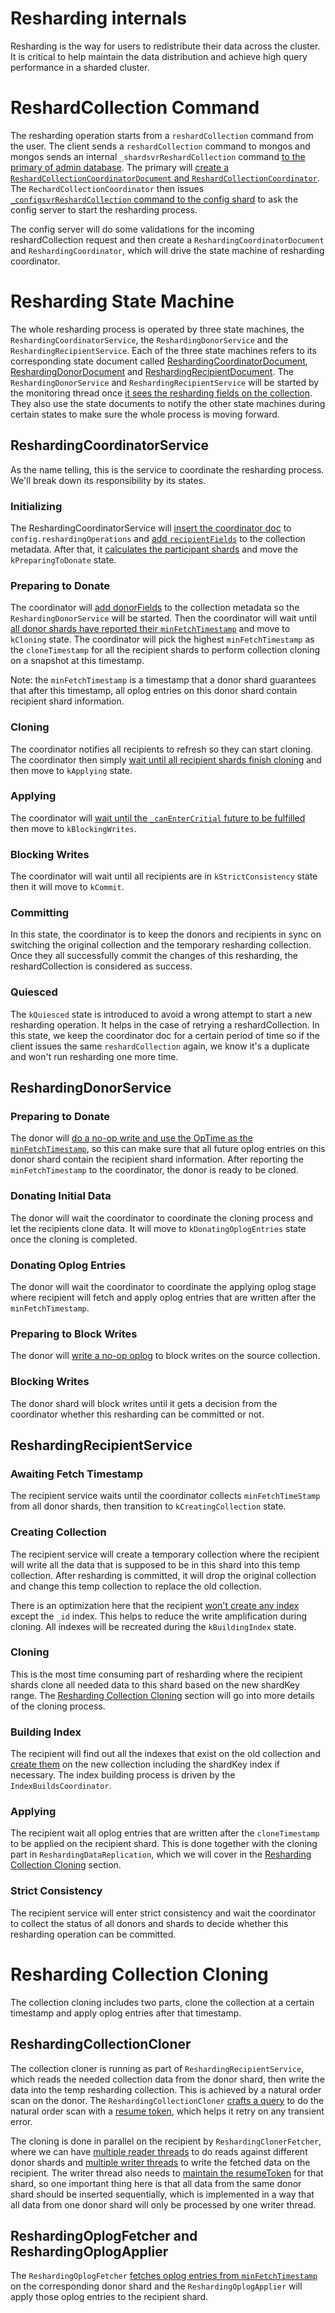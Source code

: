 # Resharding internals

Resharding is the way for users to redistribute their data across the cluster. It is critical to 
help maintain the data distribution and achieve high query performance in a sharded cluster.

# ReshardCollection Command
The resharding operation starts from a `reshardCollection` command from the user. The client sends a 
`reshardCollection` command to mongos and mongos sends an internal `_shardsvrReshardCollection` 
command [to the primary of admin database](https://github.com/mongodb/mongo/blob/c8778bfa3b21e9f6c6ac125ca48b816dc1994bf0/src/mongo/s/commands/cluster_reshard_collection_cmd.cpp#L121).
The primary will [create a `ReshardCollectionCoordinatorDocument` and `ReshardCollectionCoordinator`](https://github.com/mongodb/mongo/blob/c8778bfa3b21e9f6c6ac125ca48b816dc1994bf0/src/mongo/db/s/shardsvr_reshard_collection_command.cpp#L106). The `RechardCollectionCoordinator` then issues 
[`_configsvrReshardCollection` command to the config shard](https://github.com/mongodb/mongo/blob/c8778bfa3b21e9f6c6ac125ca48b816dc1994bf0/src/mongo/db/s/reshard_collection_coordinator.cpp#L177) to ask the config server to start the resharding process.

The config server will do some validations for the incoming reshardCollection request and then 
create a `ReshardingCoordinatorDocument` and `ReshardingCoordinator`, which will drive the state 
machine of resharding coordinator.

# Resharding State Machine
The whole resharding process is operated by three state machines, the `ReshardingCoordinatorService`, 
the `ReshardingDonorService` and the `ReshardingRecipientService`. Each of the three state machines 
refers to its corresponding state document called [ReshardingCoordinatorDocument](https://github.com/mongodb/mongo/blob/c8778bfa3b21e9f6c6ac125ca48b816dc1994bf0/src/mongo/db/s/resharding/coordinator_document.idl), 
[ReshardingDonorDocument](https://github.com/mongodb/mongo/blob/c8778bfa3b21e9f6c6ac125ca48b816dc1994bf0/src/mongo/db/s/resharding/donor_document.idl) 
and [ReshardingRecipientDocument](https://github.com/mongodb/mongo/blob/c8778bfa3b21e9f6c6ac125ca48b816dc1994bf0/src/mongo/db/s/resharding/recipient_document.idl). 
The `ReshardingDonorService` and `ReshardingRecipientService` will be started by the monitoring 
thread once [it sees the resharding fields on the collection](https://github.com/mongodb/mongo/blob/c8778bfa3b21e9f6c6ac125ca48b816dc1994bf0/src/mongo/db/s/shard_filtering_metadata_refresh.cpp#L464-L468). They also use the state documents to notify the other state machines during certain 
states to make sure the whole process is moving forward.

## ReshardingCoordinatorService
As the name telling, this is the service to coordinate the resharding process. We'll break down 
its responsibility by its states.
### Initializing
The ReshardingCoordinatorService will [insert the coordinator doc](https://github.com/mongodb/mongo/blob/c8778bfa3b21e9f6c6ac125ca48b816dc1994bf0/src/mongo/db/s/resharding/resharding_coordinator_service.cpp#L931) to `config.reshardingOperations` and [add `recipientFields`](https://github.com/mongodb/mongo/blob/c8778bfa3b21e9f6c6ac125ca48b816dc1994bf0/src/mongo/db/s/resharding/resharding_coordinator_service.cpp#L935) to the collection metadata. After that, it 
[calculates the participant shards](https://github.com/mongodb/mongo/blob/c8778bfa3b21e9f6c6ac125ca48b816dc1994bf0/src/mongo/db/s/resharding/resharding_coordinator_service.cpp#L2195)
and move the `kPreparingToDonate` state. 
### Preparing to Donate
The coordinator will [add donorFields](https://github.com/mongodb/mongo/blob/c8778bfa3b21e9f6c6ac125ca48b816dc1994bf0/src/mongo/db/s/resharding/resharding_coordinator_service.cpp#L2219) 
to the collection metadata so the `ReshardingDonorService` will be started. Then the coordinator 
will wait until [all donor shards have reported their `minFetchTimestamp`](https://github.com/mongodb/mongo/blob/c8778bfa3b21e9f6c6ac125ca48b816dc1994bf0/src/mongo/db/s/resharding/resharding_coordinator_service.cpp#L2263) and move to `kCloning` state. The coordinator will pick 
the highest `minFetchTimestamp` as the `cloneTimestamp` for all the recipient shards to perform 
collection cloning on a snapshot at this timestamp.

Note: the `minFetchTimestamp` is a timestamp that a donor shard guarantees that after this 
timestamp, all oplog entries on this donor shard contain recipient shard information.
### Cloning
The coordinator notifies all recipients to refresh so they can start cloning. The coordinator then
simply [wait until all recipient shards finish cloning](https://github.com/mongodb/mongo/blob/c8778bfa3b21e9f6c6ac125ca48b816dc1994bf0/src/mongo/db/s/resharding/resharding_coordinator_service.cpp#L2292) and then move to `kApplying` state.
### Applying
The coordinator will [wait until the `_canEnterCritial` future to be fulfilled](https://github.com/mongodb/mongo/blob/c8778bfa3b21e9f6c6ac125ca48b816dc1994bf0/src/mongo/db/s/resharding/resharding_coordinator_service.cpp#L2344) then move to `kBlockingWrites`.
### Blocking Writes
The coordinator will wait until all recipients are in `kStrictConsistency` state then it will move 
to `kCommit`.
### Committing
In this state, the coordinator is to keep the donors and recipients in sync on switching the 
original collection and the temporary resharding collection. Once they all successfully commit the 
changes of this resharding, the reshardCollection is considered as success.
### Quiesced
The `kQuiesced` state is introduced to avoid a wrong attempt to start a new resharding operation. 
It helps in the case of retrying a reshardCollection. In this state, we keep the coordinator doc 
for a certain period of time so if the client issues the same `reshardCollection` again, we know 
it's a duplicate and won't run resharding one more time.
## ReshardingDonorService
### Preparing to Donate
The donor will [do a no-op write and use the OpTime as the `minFetchTimestamp`](https://github.com/mongodb/mongo/blob/c8778bfa3b21e9f6c6ac125ca48b816dc1994bf0/src/mongo/db/s/resharding/resharding_donor_service.cpp#L655), so this can make sure that all future oplog entries on this 
donor shard contain the recipient shard information. After reporting the `minFetchTimestamp` to 
the coordinator, the donor is ready to be cloned.
### Donating Initial Data
The donor will wait the coordinator to coordinate the cloning process and let the recipients clone 
data. It will move to `kDonatingOplogEntries` state once the cloning is completed.
### Donating Oplog Entries
The donor will wait the coordinator to coordinate the applying oplog stage where recipient will 
fetch and apply oplog entries that are written after the `minFetchTimestamp`.
### Preparing to Block Writes
The donor will [write a no-op oplog](https://github.com/mongodb/mongo/blob/c8778bfa3b21e9f6c6ac125ca48b816dc1994bf0/src/mongo/db/s/resharding/resharding_donor_service.cpp#L776)
to block writes on the source collection. 
### Blocking Writes
The donor shard will block writes until it gets a decision from the coordinator whether this 
resharding can be committed or not.
## ReshardingRecipientService
### Awaiting Fetch Timestamp
The recipient service waits until the coordinator collects `minFetchTimeStamp` from all donor shards, 
then transition to `kCreatingCollection` state.
### Creating Collection
The recipient service will create a temporary collection where the recipient will write all the 
data that is supposed to be in this shard into this temp collection. After resharding is committed, 
it will drop the original collection and change this temp collection to replace the old collection.

There is an optimization here that the recipient [won't create any index](https://github.com/mongodb/mongo/blob/c8778bfa3b21e9f6c6ac125ca48b816dc1994bf0/src/mongo/db/s/resharding/resharding_recipient_service.cpp#L702) except the `_id` index. This helps to reduce the write 
amplification during cloning. All indexes will be recreated during the `kBuildingIndex` state.
### Cloning
This is the most time consuming part of resharding where the recipient shards clone all needed data 
to this shard based on the new shardKey range. The [Resharding Collection Cloning](#resharding-collection-cloning) 
section will go into more details of the cloning process.
### Building Index
The recipient will find out all the indexes that exist on the old collection and [create them](https://github.com/mongodb/mongo/blob/c8778bfa3b21e9f6c6ac125ca48b816dc1994bf0/src/mongo/db/s/resharding/resharding_recipient_service.cpp#L904) on the new collection including the shardKey index 
if necessary. The index building process is driven by the `IndexBuildsCoordinator`.
### Applying
The recipient wait all oplog entries that are written after the `cloneTimestamp` to be applied on the 
recipient shard. This is done together with the cloning part in `ReshardingDataReplication`, which 
we will cover in the [Resharding Collection Cloning](#resharding-collection-cloning) section.
### Strict Consistency
The recipient service will enter strict consistency and wait the coordinator to collect the status 
of all donors and shards to decide whether this resharding operation can be committed.

# Resharding Collection Cloning
The collection cloning includes two parts, clone the collection at a certain timestamp and apply 
oplog entries after that timestamp.
## ReshardingCollectionCloner
The collection cloner is running as part of `ReshardingRecipientService`, which reads the needed 
collection data from the donor shard, then write the data into the temp resharding collection. This 
is achieved by a natural order scan on the donor. The `ReshardingCollectionCloner` [crafts a query](https://github.com/mongodb/mongo/blob/c8778bfa3b21e9f6c6ac125ca48b816dc1994bf0/src/mongo/db/s/resharding/resharding_collection_cloner.cpp#L564) to do the natural order scan with a [resume token](https://github.com/mongodb/mongo/blob/c8778bfa3b21e9f6c6ac125ca48b816dc1994bf0/src/mongo/db/s/resharding/resharding_collection_cloner.cpp#L589), which helps it retry on any transient error. 

The cloning is done in parallel on the recipient by `ReshardingClonerFetcher`, where we can have 
[multiple reader threads](https://github.com/mongodb/mongo/blob/c8778bfa3b21e9f6c6ac125ca48b816dc1994bf0/src/mongo/db/s/resharding/resharding_collection_cloner.cpp#L503) 
to do reads against different donor shards and [multiple writer threads](https://github.com/mongodb/mongo/blob/c8778bfa3b21e9f6c6ac125ca48b816dc1994bf0/src/mongo/db/s/resharding/resharding_collection_cloner.cpp#L502) to write the fetched data on the recipient. The writer thread 
also needs to [maintain the resumeToken](https://github.com/mongodb/mongo/blob/c8778bfa3b21e9f6c6ac125ca48b816dc1994bf0/src/mongo/db/s/resharding/resharding_collection_cloner.cpp#L664) 
for that shard, so one important thing here is that all data from the same donor shard should be 
inserted sequentially, which is implemented in a way that all data from one donor shard will only be 
processed by one writer thread.

## ReshardingOplogFetcher and ReshardingOplogApplier
The `ReshardingOplogFetcher` [fetches oplog entries from `minFetchTimestamp`](https://github.com/mongodb/mongo/blob/c8778bfa3b21e9f6c6ac125ca48b816dc1994bf0/src/mongo/db/s/resharding/resharding_data_replication.cpp#L158-L161) on the corresponding donor shard and the 
`ReshardingOplogApplier` will apply those oplog entries to the recipient shard.
